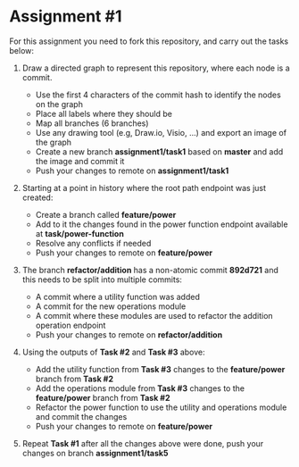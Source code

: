 # Assignment #1

For this assignment you need to fork this repository, and carry out the tasks below:

1. Draw a directed graph to represent this repository, where each node is a commit.
    - Use the first 4 characters of the commit hash to identify the nodes on the graph
    - Place all labels where they should be
    - Map all branches (6 branches)
    - Use any drawing tool (e.g, Draw.io, Visio, ...) and export an image of the graph
    - Create a new branch **assignment1/task1** based on **master** and add the image and commit it
    - Push your changes to remote on **assignment1/task1**

2. Starting at a point in history where the root path endpoint was just created:
    - Create a branch called **feature/power**
    - Add to it the changes found in the power function endpoint available at **task/power-function**
    - Resolve any conflicts if needed
    - Push your changes to remote on **feature/power**

3. The branch **refactor/addition** has a non-atomic commit **892d721** and this needs to be split into multiple commits:
    - A commit where a utility function was added
    - A commit for the new operations module
    - A commit where these modules are used to refactor the addition operation endpoint
    - Push your changes to remote on **refactor/addition**

4. Using the outputs of **Task #2** and **Task #3** above:
    - Add the utility function from **Task #3** changes to the **feature/power** branch from **Task #2**
    - Add the operations module from **Task #3** changes to the **feature/power** branch from **Task #2**
    - Refactor the power function to use the utility and operations module and commit the changes
    - Push your changes to remote on **feature/power**

5. Repeat **Task #1** after all the changes above were done, push your changes on branch **assignment1/task5**
